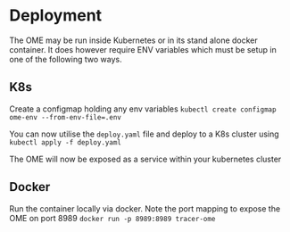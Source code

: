 # Deployment
The OME may be run inside Kubernetes or in its stand alone docker container. It does however require ENV variables which must be setup in one of the following two ways.

## K8s
Create a configmap holding any env variables
`kubectl create configmap ome-env --from-env-file=.env`

You can now utilise the `deploy.yaml` file and deploy to a K8s cluster using `kubectl apply -f deploy.yaml`

The OME will now be exposed as a service within your kubernetes cluster

## Docker
Run the container locally via docker. Note the port mapping to expose the OME on port 8989
`docker run -p 8989:8989 tracer-ome`

